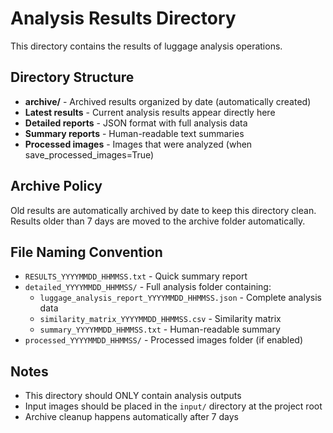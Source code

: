 # Analysis Results Directory

This directory contains the results of luggage analysis operations.

## Directory Structure

- **archive/** - Archived results organized by date (automatically created)
- **Latest results** - Current analysis results appear directly here
- **Detailed reports** - JSON format with full analysis data
- **Summary reports** - Human-readable text summaries
- **Processed images** - Images that were analyzed (when save_processed_images=True)

## Archive Policy

Old results are automatically archived by date to keep this directory clean.
Results older than 7 days are moved to the archive folder automatically.

## File Naming Convention

- `RESULTS_YYYYMMDD_HHMMSS.txt` - Quick summary report
- `detailed_YYYYMMDD_HHMMSS/` - Full analysis folder containing:
  - `luggage_analysis_report_YYYYMMDD_HHMMSS.json` - Complete analysis data
  - `similarity_matrix_YYYYMMDD_HHMMSS.csv` - Similarity matrix
  - `summary_YYYYMMDD_HHMMSS.txt` - Human-readable summary
- `processed_YYYYMMDD_HHMMSS/` - Processed images folder (if enabled)

## Notes

- This directory should ONLY contain analysis outputs
- Input images should be placed in the `input/` directory at the project root
- Archive cleanup happens automatically after 7 days